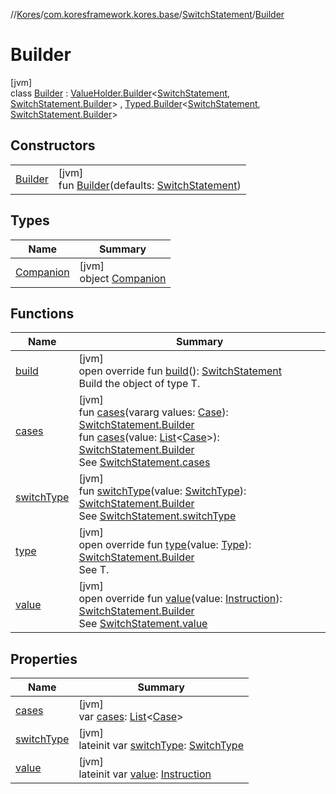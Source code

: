 //[Kores](../../../../index.md)/[com.koresframework.kores.base](../../index.md)/[SwitchStatement](../index.md)/[Builder](index.md)

# Builder

[jvm]\
class [Builder](index.md) : [ValueHolder.Builder](../../-value-holder/-builder/index.md)<[SwitchStatement](../index.md), [SwitchStatement.Builder](index.md)> , [Typed.Builder](../../-typed/-builder/index.md)<[SwitchStatement](../index.md), [SwitchStatement.Builder](index.md)>

## Constructors

| | |
|---|---|
| [Builder](-builder.md) | [jvm]<br>fun [Builder](-builder.md)(defaults: [SwitchStatement](../index.md)) |

## Types

| Name | Summary |
|---|---|
| [Companion](-companion/index.md) | [jvm]<br>object [Companion](-companion/index.md) |

## Functions

| Name | Summary |
|---|---|
| [build](build.md) | [jvm]<br>open override fun [build](build.md)(): [SwitchStatement](../index.md)<br>Build the object of type T. |
| [cases](cases.md) | [jvm]<br>fun [cases](cases.md)(vararg values: [Case](../../-case/index.md)): [SwitchStatement.Builder](index.md)<br>fun [cases](cases.md)(value: [List](https://kotlinlang.org/api/latest/jvm/stdlib/kotlin.collections/-list/index.html)<[Case](../../-case/index.md)>): [SwitchStatement.Builder](index.md)<br>See [SwitchStatement.cases](../cases.md) |
| [switchType](switch-type.md) | [jvm]<br>fun [switchType](switch-type.md)(value: [SwitchType](../../-switch-type/index.md)): [SwitchStatement.Builder](index.md)<br>See [SwitchStatement.switchType](../switch-type.md) |
| [type](type.md) | [jvm]<br>open override fun [type](type.md)(value: [Type](https://docs.oracle.com/javase/8/docs/api/java/lang/reflect/Type.html)): [SwitchStatement.Builder](index.md)<br>See T. |
| [value](value.md) | [jvm]<br>open override fun [value](value.md)(value: [Instruction](../../../com.koresframework.kores/-instruction/index.md)): [SwitchStatement.Builder](index.md)<br>See [SwitchStatement.value](../value.md) |

## Properties

| Name | Summary |
|---|---|
| [cases](cases.md) | [jvm]<br>var [cases](cases.md): [List](https://kotlinlang.org/api/latest/jvm/stdlib/kotlin.collections/-list/index.html)<[Case](../../-case/index.md)> |
| [switchType](switch-type.md) | [jvm]<br>lateinit var [switchType](switch-type.md): [SwitchType](../../-switch-type/index.md) |
| [value](value.md) | [jvm]<br>lateinit var [value](value.md): [Instruction](../../../com.koresframework.kores/-instruction/index.md) |
